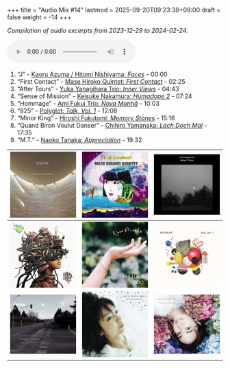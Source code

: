 +++
title = "Audio Mix #14"
lastmod = 2025-09-20T09:23:38+09:00
draft = false
weight = -14
+++

_Compilation of audio excerpts from 2023-12-29 to 2024-02-24._

<audio controls preload="metadata">
<source src="/audio/compilation-14.mp3" type="audio/mpeg">
This browser does not support the audio element.
</audio>

1.  “J” - [Kaoru Azuma / Hitomi Nishiyama: _Faces_](https://www.jazzofjapan.com/p/kaoru-azuma-hitomi-nishiyama-faces) - 00:00
2.  “First Contact” - [Mase Hiroko Quintet: _First Contact_](https://www.jazzofjapan.com/p/mase-hiroko-quintet-first-contact) - 02:25
3.  “After Tours” - [Yuka Yanagihara Trio: _Inner Views_](https://www.jazzofjapan.com/p/yuka-yanagihara-trio-inner-views) - 04:43
4.  “Sense of Mission” - [Keisuke Nakamura: _Humadope 2_](https://www.jazzofjapan.com/p/keisuke-nakamura-humadope-2) - 07:24
5.  “Hommage” - [Ami Fukui Trio: _Nova Manhã_](https://www.jazzofjapan.com/p/ami-fukui-trio-nova-manha) - 10:03
6.  “825” - [Polyglot: _Talk, Vol. 1_](https://www.jazzofjapan.com/p/polyglot-talk-vol-1) - 12:08
7.  “Minor King” - [Hiroshi Fukutomi: _Memory Stones_](https://www.jazzofjapan.com/p/hiroshi-fukutomi-memory-stones) - 15:16
8.  “Quand Biron Voulut Danser” - [Chihiro Yamanaka: _Lach Doch Mal_](https://www.jazzofjapan.com/p/chihiro-yamanaka-lach-doch-mal) - 17:35
9.  “M.T.” - [Naoko Tanaka: _Appreciation_](https://www.jazzofjapan.com/p/naoko-tanaka-appreciation) - 19:32

| ![](/images/kaoru-azuma-hitomi-nishiyama-faces-460.jpeg) | ![](/images/mase-hiroko-quintet-first-contact-460.jpeg) | ![](/images/yuka-yanagihara-inner-views-460.jpeg) |
|----------------------------------------------------------|---------------------------------------------------------|---------------------------------------------------|
| ![](/images/keisuke-nakamura-humadope-2-460.jpeg)        | ![](/images/ami-fukui-nova-manha-460.jpeg)              | ![](/images/polyglot-talk-vol-1-460.jpeg)         |
| ![](/images/hiroshi-fukutomi-memory-stones-460.jpeg)     | ![](/images/chihiro-yamanaka-lach-460.jpeg)             | ![](/images/naoko-tanaka-appreciation-460.jpeg)   |

